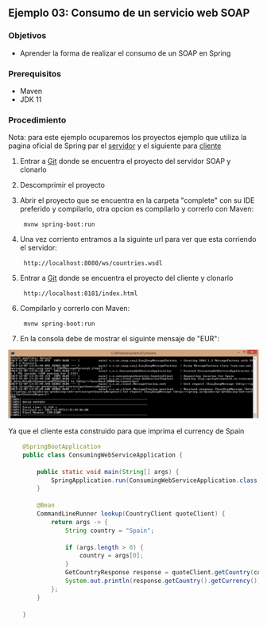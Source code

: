## Ejemplo 03: Consumo de un servicio web SOAP

### Objetivos
* Aprender la forma de realizar el consumo de un SOAP en Spring

### Prerequisitos
* Maven
* JDK 11

### Procedimiento

Nota: para este ejemplo ocuparemos los proyectos ejemplo que utiliza la pagina oficial de Spring par el [servidor](https://spring.io/guides/gs/producing-web-service/) y el siguiente para [cliente](https://spring.io/guides/gs/consuming-web-service/) 

1. Entrar a [Git](https://github.com/spring-guides/gs-soap-service.git) donde se encuentra el proyecto del servidor SOAP y clonarlo
2. Descomprimir el proyecto
3. Abrir el proyecto que se encuentra en la carpeta "complete" con su IDE preferido y compilarlo, otra opcion es compilarlo y correrlo con Maven:

    	mvnw spring-boot:run

4. Una vez corriento entramos a la siguinte url para ver que esta corriendo el servidor:

    	http://localhost:8080/ws/countries.wsdl

5. Entrar a [Git](https://github.com/spring-guides/gs-soap-service.git) donde se encuentra el proyecto del cliente y clonarlo

    	http://localhost:8181/index.html

6. Compilarlo y correrlo con Maven:

    	mvnw spring-boot:run

7. En la consola debe de mostrar el siguinte mensaje de "EUR":

![Consola](img/consola.png)


Ya que el cliente esta construido para que imprima el currency de Spain

```java
    @SpringBootApplication
    public class ConsumingWebServiceApplication {

        public static void main(String[] args) {
            SpringApplication.run(ConsumingWebServiceApplication.class, args);
        }

        @Bean
        CommandLineRunner lookup(CountryClient quoteClient) {
            return args -> {
                String country = "Spain";

                if (args.length > 0) {
                    country = args[0];
                }
                GetCountryResponse response = quoteClient.getCountry(country);
                System.out.println(response.getCountry().getCurrency());
            };
        }

    }
```



